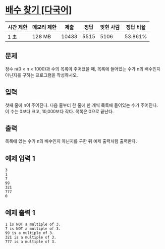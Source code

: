 # [배수 찾기 [다국어]](https://www.acmicpc.net/problem/4504)

| 시간 제한 | 메모리 제한 | 제출 | 정답 | 맞힌 사람 | 정답 비율 |
| --- | --- | --- | --- | --- | --- |
| 1 초 | 128 MB | 10433 | 5515 | 5106 | 53.861% |

## 문제

정수 n(0 < n < 1000)과 수의 목록이 주어졌을 때, 목록에 들어있는 수가 n의 배수인지 아닌지를 구하는 프로그램을 작성하시오.

## 입력

첫째 줄에 n이 주어진다. 다음 줄부터 한 줄에 한 개씩 목록에 들어있는 수가 주어진다. 이 수는 0보다 크고, 10,000보다 작다. 목록은 0으로 끝난다.

## 출력

목록에 있는 수가 n의 배수인지 아닌지를 구한 뒤 예제 출력처럼 출력한다.

## 예제 입력 1

```
3
1
7
99
321
777
0

```

## 예제 출력 1

```
1 is NOT a multiple of 3.
7 is NOT a multiple of 3.
99 is a multiple of 3.
321 is a multiple of 3.
777 is a multiple of 3.
```
